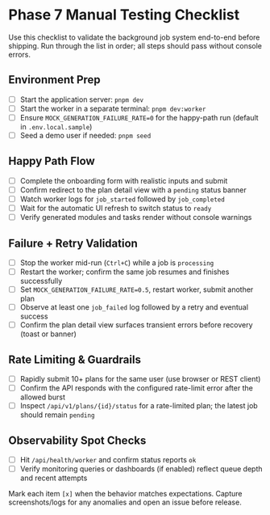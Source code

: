 # Phase 7 Manual Testing Checklist

Use this checklist to validate the background job system end-to-end before shipping. Run through the list in order; all steps should pass without console errors.

## Environment Prep

- [ ] Start the application server: `pnpm dev`
- [ ] Start the worker in a separate terminal: `pnpm dev:worker`
- [ ] Ensure `MOCK_GENERATION_FAILURE_RATE=0` for the happy-path run (default in `.env.local.sample`)
- [ ] Seed a demo user if needed: `pnpm seed`

## Happy Path Flow

- [ ] Complete the onboarding form with realistic inputs and submit
- [ ] Confirm redirect to the plan detail view with a `pending` status banner
- [ ] Watch worker logs for `job_started` followed by `job_completed`
- [ ] Wait for the automatic UI refresh to switch status to `ready`
- [ ] Verify generated modules and tasks render without console warnings

## Failure + Retry Validation

- [ ] Stop the worker mid-run (`Ctrl+C`) while a job is `processing`
- [ ] Restart the worker; confirm the same job resumes and finishes successfully
- [ ] Set `MOCK_GENERATION_FAILURE_RATE=0.5`, restart worker, submit another plan
- [ ] Observe at least one `job_failed` log followed by a retry and eventual success
- [ ] Confirm the plan detail view surfaces transient errors before recovery (toast or banner)

## Rate Limiting & Guardrails

- [ ] Rapidly submit 10+ plans for the same user (use browser or REST client)
- [ ] Confirm the API responds with the configured rate-limit error after the allowed burst
- [ ] Inspect `/api/v1/plans/{id}/status` for a rate-limited plan; the latest job should remain `pending`

## Observability Spot Checks

- [ ] Hit `/api/health/worker` and confirm status reports `ok`
- [ ] Verify monitoring queries or dashboards (if enabled) reflect queue depth and recent attempts

Mark each item `[x]` when the behavior matches expectations. Capture screenshots/logs for any anomalies and open an issue before release.
